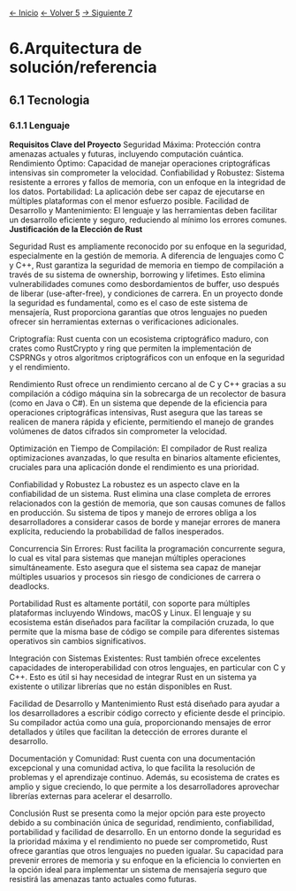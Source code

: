 [<- Inicio](../README.md)
[<- Volver 5](5.md)
[-> Siguiente 7](7.md)

# 6.Arquitectura de solución/referencia

## 6.1 Tecnologia 

### 6.1.1 Lenguaje 

**Requisitos Clave del Proyecto**
Seguridad Máxima: Protección contra amenazas actuales y futuras, incluyendo computación cuántica.
Rendimiento Óptimo: Capacidad de manejar operaciones criptográficas intensivas sin comprometer la velocidad.
Confiabilidad y Robustez: Sistema resistente a errores y fallos de memoria, con un enfoque en la integridad de los datos.
Portabilidad: La aplicación debe ser capaz de ejecutarse en múltiples plataformas con el menor esfuerzo posible.
Facilidad de Desarrollo y Mantenimiento: El lenguaje y las herramientas deben facilitar un desarrollo eficiente y seguro, reduciendo al mínimo los errores comunes.
**Justificación de la Elección de Rust**

Seguridad
Rust es ampliamente reconocido por su enfoque en la seguridad, especialmente en la gestión de memoria. A diferencia de lenguajes como C y C++, Rust garantiza la seguridad de memoria en tiempo de compilación a través de su sistema de ownership, borrowing y lifetimes. Esto elimina vulnerabilidades comunes como desbordamientos de buffer, uso después de liberar (use-after-free), y condiciones de carrera. En un proyecto donde la seguridad es fundamental, como es el caso de este sistema de mensajería, Rust proporciona garantías que otros lenguajes no pueden ofrecer sin herramientas externas o verificaciones adicionales.

Criptografía: Rust cuenta con un ecosistema criptográfico maduro, con crates como RustCrypto y ring que permiten la implementación de CSPRNGs y otros algoritmos criptográficos con un enfoque en la seguridad y el rendimiento.

Rendimiento
Rust ofrece un rendimiento cercano al de C y C++ gracias a su compilación a código máquina sin la sobrecarga de un recolector de basura (como en Java o C#). En un sistema que depende de la eficiencia para operaciones criptográficas intensivas, Rust asegura que las tareas se realicen de manera rápida y eficiente, permitiendo el manejo de grandes volúmenes de datos cifrados sin comprometer la velocidad.

Optimización en Tiempo de Compilación: El compilador de Rust realiza optimizaciones avanzadas, lo que resulta en binarios altamente eficientes, cruciales para una aplicación donde el rendimiento es una prioridad.

Confiabilidad y Robustez
La robustez es un aspecto clave en la confiabilidad de un sistema. Rust elimina una clase completa de errores relacionados con la gestión de memoria, que son causas comunes de fallos en producción. Su sistema de tipos y manejo de errores obliga a los desarrolladores a considerar casos de borde y manejar errores de manera explícita, reduciendo la probabilidad de fallos inesperados.

Concurrencia Sin Errores: Rust facilita la programación concurrente segura, lo cual es vital para sistemas que manejan múltiples operaciones simultáneamente. Esto asegura que el sistema sea capaz de manejar múltiples usuarios y procesos sin riesgo de condiciones de carrera o deadlocks.

Portabilidad
Rust es altamente portátil, con soporte para múltiples plataformas incluyendo Windows, macOS y Linux. El lenguaje y su ecosistema están diseñados para facilitar la compilación cruzada, lo que permite que la misma base de código se compile para diferentes sistemas operativos sin cambios significativos.

Integración con Sistemas Existentes: Rust también ofrece excelentes capacidades de interoperabilidad con otros lenguajes, en particular con C y C++. Esto es útil si hay necesidad de integrar Rust en un sistema ya existente o utilizar librerías que no están disponibles en Rust.

Facilidad de Desarrollo y Mantenimiento
Rust está diseñado para ayudar a los desarrolladores a escribir código correcto y eficiente desde el principio. Su compilador actúa como una guía, proporcionando mensajes de error detallados y útiles que facilitan la detección de errores durante el desarrollo.

Documentación y Comunidad: Rust cuenta con una documentación excepcional y una comunidad activa, lo que facilita la resolución de problemas y el aprendizaje continuo. Además, su ecosistema de crates es amplio y sigue creciendo, lo que permite a los desarrolladores aprovechar librerías externas para acelerar el desarrollo.

Conclusión
Rust se presenta como la mejor opción para este proyecto debido a su combinación única de seguridad, rendimiento, confiabilidad, portabilidad y facilidad de desarrollo. En un entorno donde la seguridad es la prioridad máxima y el rendimiento no puede ser comprometido, Rust ofrece garantías que otros lenguajes no pueden igualar. Su capacidad para prevenir errores de memoria y su enfoque en la eficiencia lo convierten en la opción ideal para implementar un sistema de mensajería seguro que resistirá las amenazas tanto actuales como futuras.

